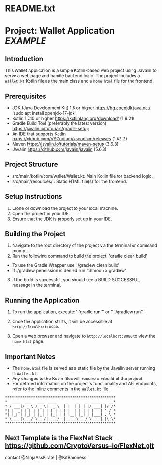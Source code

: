 README.txt
==========

Project: Wallet Application ***EXAMPLE***
===========================

Introduction
------------
This Wallet Application is a simple Kotlin-based web project using Javalin to serve a web page and handle backend logic. The project includes a `Wallet.kt` Kotlin file as the main class and a `home.html` file for the frontend.

Prerequisites
-------------
- JDK (Java Development Kit) 1.8 or higher https://hg.openjdk.java.net/
      'sudo apt install openjdk-17-jdk'
- Kotlin 1.7.10 or higher https://kotlinlang.org/download/ (1.9.21)
- Gradle Build Tool (preferably the latest version) https://javalin.io/tutorials/gradle-setup
- An IDE that supports Kotlin https://github.com/VSCodium/vscodium/releases (1.82.2)
- Maven https://javalin.io/tutorials/maven-setup (3.6.3)
- Javalin https://github.com/javalin/javalin (5.6.3)

Project Structure
-----------------
- src/main/kotlin/com/wallet/Wallet.kt: Main Kotlin file for backend logic.
- src/main/resources/ : Static HTML file(s) for the frontend.

Setup Instructions
------------------
1. Clone or download the project to your local machine.
2. Open the project in your IDE.
3. Ensure that the JDK is properly set up in your IDE.

Building the Project
--------------------
1. Navigate to the root directory of the project via the terminal or command prompt.
2. Run the following command to build the project: 'gradle clean build'
  - To use the Gradle Wrapper use './gradlew clean build'
  - If ./gradlew permission is denied run 'chmod +x gradlew'
3. If the build is successful, you should see a BUILD SUCCESSFUL message in the terminal.

Running the Application
-----------------------
1. To run the application, execute:
   '''gradle run'''
   or
   '''./gradlew run'''

4. Once the application starts, it will be accessible at `http://localhost:8080`.
5. Open a web browser and navigate to `http://localhost:8080` to view the `home.html` page.

Important Notes
---------------
- The `home.html` file is served as a static file by the Javalin server running in `Wallet.kt`.
- Any changes to the Kotlin files will require a rebuild of the project.
- For detailed information on the project's functionality and API endpoints, refer to the inline comments in the `Wallet.kt` file.


```
***************************************************
*  ____  ___   ___  ____    _    _   _  ____ _  __*
* / ___|/ _ \ / _ \|  _ \  | |  | | | |/ ___| |/ /*
*| |  _| | | | | | | | | | | |  | | | | |   | ' / *
*| |_| | |_| | |_| | |_| | | |__| |_| | |___| . \ *
* \____|\___/ \___/|____/  |_____\___/ \____|_|\_\*
***************************************************
```

Next Template is the FlexNet Stack
https://github.com/CryptoVersus-io/FlexNet.git
-------
contact @NinjaAssPirate | @KitBaroness

